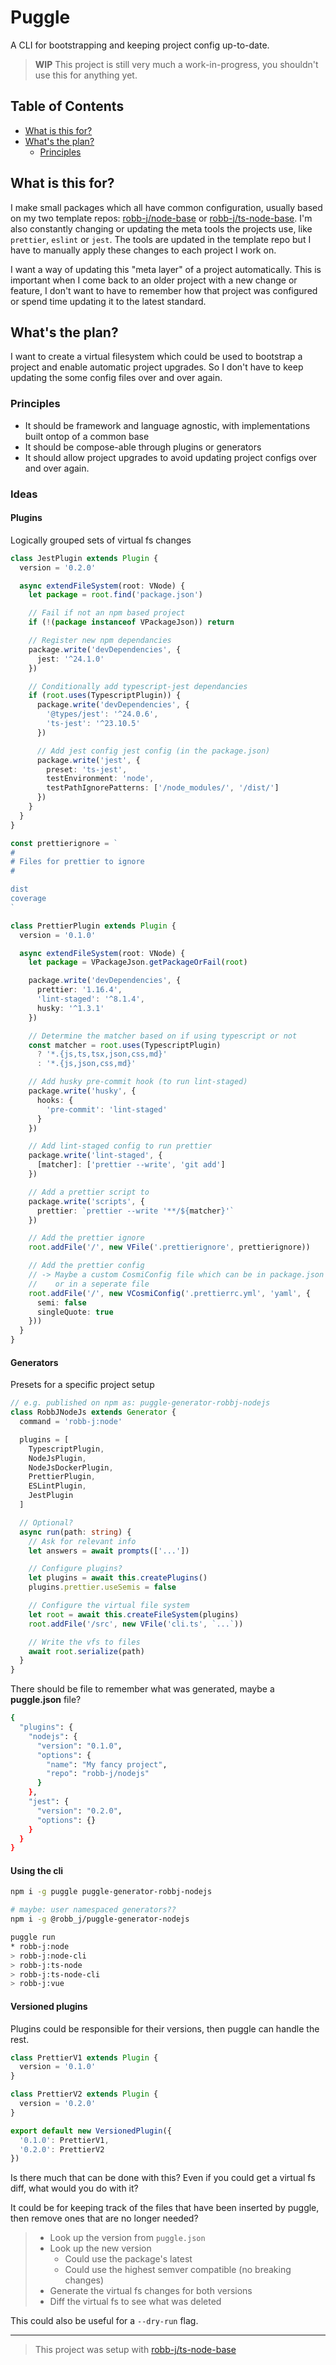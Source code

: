 # Puggle

A CLI for bootstrapping and keeping project config up-to-date.

> **WIP** This project is still very much a work-in-progress,
> you shouldn't use this for anything yet.

<!-- toc-head -->

## Table of Contents

- [What is this for?](#what-is-this-for%3F)
- [What's the plan?](#what's-the-plan%3F)
  - [Principles](#principles)

<!-- toc-tail -->

## What is this for?

I make small packages which all have common configuration, usually based on my two template repos:
[robb-j/node-base](https://github.com/robb-j/node-base/)
or [robb-j/ts-node-base](https://github.com/robb-j/ts-node-base/).
I'm also constantly changing or updating the meta tools the projects use, like `prettier`, `eslint` or `jest`.
The tools are updated in the template repo but I have to manually apply these changes to each project I work on.

I want a way of updating this "meta layer" of a project automatically.
This is important when I come back to an older project with a new change or feature,
I don't want to have to remember how that project was configured or spend time updating it to the latest standard.

## What's the plan?

I want to create a virtual filesystem which could be used to bootstrap a project and enable automatic project upgrades.
So I don't have to keep updating the some config files over and over again.

### Principles

- It should be framework and language agnostic, with implementations built ontop of a common base
- It should be compose-able through plugins or generators
- It should allow project upgrades to avoid updating project configs over and over again.

### Ideas

#### Plugins

Logically grouped sets of virtual fs changes

```ts
class JestPlugin extends Plugin {
  version = '0.2.0'

  async extendFileSystem(root: VNode) {
    let package = root.find('package.json')

    // Fail if not an npm based project
    if (!(package instanceof VPackageJson)) return

    // Register new npm dependancies
    package.write('devDependencies', {
      jest: '^24.1.0'
    })

    // Conditionally add typescript-jest dependancies
    if (root.uses(TypescriptPlugin)) {
      package.write('devDependencies', {
        '@types/jest': '^24.0.6',
        'ts-jest': '^23.10.5'
      })

      // Add jest config jest config (in the package.json)
      package.write('jest', {
        preset: 'ts-jest',
        testEnvironment: 'node',
        testPathIgnorePatterns: ['/node_modules/', '/dist/']
      })
    }
  }
}

const prettierignore = `
#
# Files for prettier to ignore
#

dist
coverage
`

class PrettierPlugin extends Plugin {
  version = '0.1.0'

  async extendFileSystem(root: VNode) {
    let package = VPackageJson.getPackageOrFail(root)

    package.write('devDependencies', {
      prettier: '1.16.4',
      'lint-staged': '^8.1.4',
      husky: '^1.3.1'
    })

    // Determine the matcher based on if using typescript or not
    const matcher = root.uses(TypescriptPlugin)
      ? '*.{js,ts,tsx,json,css,md}'
      : '*.{js,json,css,md}'

    // Add husky pre-commit hook (to run lint-staged)
    package.write('husky', {
      hooks: {
        'pre-commit': 'lint-staged'
      }
    })

    // Add lint-staged config to run prettier
    package.write('lint-staged', {
      [matcher]: ['prettier --write', 'git add']
    })

    // Add a prettier script to
    package.write('scripts', {
      prettier: `prettier --write '**/${matcher}'`
    })

    // Add the prettier ignore
    root.addFile('/', new VFile('.prettierignore', prettierignore))

    // Add the prettier config
    // -> Maybe a custom CosmiConfig file which can be in package.json
    //    or in a seperate file
    root.addFile('/', new VCosmiConfig('.prettierrc.yml', 'yaml', {
      semi: false
      singleQuote: true
    }))
  }
}
```

#### Generators

Presets for a specific project setup

```ts
// e.g. published on npm as: puggle-generator-robbj-nodejs
class RobbJNodeJs extends Generator {
  command = 'robb-j:node'

  plugins = [
    TypescriptPlugin,
    NodeJsPlugin,
    NodeJsDockerPlugin,
    PrettierPlugin,
    ESLintPlugin,
    JestPlugin
  ]

  // Optional?
  async run(path: string) {
    // Ask for relevant info
    let answers = await prompts(['...'])

    // Configure plugins?
    let plugins = await this.createPlugins()
    plugins.prettier.useSemis = false

    // Configure the virtual file system
    let root = await this.createFileSystem(plugins)
    root.addFile('/src', new VFile('cli.ts', `...`))

    // Write the vfs to files
    await root.serialize(path)
  }
}
```

There should be file to remember what was generated, maybe a **puggle.json** file?

```bash
{
  "plugins": {
    "nodejs": {
      "version": "0.1.0",
      "options": {
        "name": "My fancy project",
        "repo": "robb-j/nodejs"
      }
    },
    "jest": {
      "version": "0.2.0",
      "options": {}
    }
  }
}
```

#### Using the cli

```bash
npm i -g puggle puggle-generator-robbj-nodejs

# maybe: user namespaced generators??
npm i -g @robb_j/puggle-generator-nodejs

puggle run
* robb-j:node
> robb-j:node-cli
> robb-j:ts-node
> robb-j:ts-node-cli
> robb-j:vue
```

#### Versioned plugins

Plugins could be responsible for their versions, then puggle can handle the rest.

```ts
class PrettierV1 extends Plugin {
  version = '0.1.0'
}

class PrettierV2 extends Plugin {
  version = '0.2.0'
}

export default new VersionedPlugin({
  '0.1.0': PrettierV1,
  '0.2.0': PrettierV2
})
```

Is there much that can be done with this?
Even if you could get a virtual fs diff, what would you do with it?

It could be for keeping track of the files that have been inserted by puggle,
then remove ones that are no longer needed?

> - Look up the version from `puggle.json`
> - Look up the new version
>   - Could use the package's latest
>   - Could use the highest semver compatible (no breaking changes)
> - Generate the virtual fs changes for both versions
> - Diff the virtual fs to see what was deleted

This could also be useful for a `--dry-run` flag.

---

> This project was setup with [robb-j/ts-node-base](https://github.com/robb-j/ts-node-base/)
